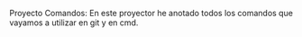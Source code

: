 Proyecto Comandos:
En este proyector he anotado todos los comandos que vayamos a utilizar en git y en cmd.
